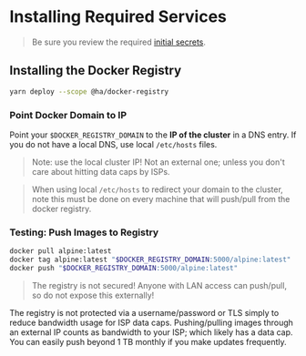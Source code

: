 # Installing Required Services

> Be sure you review the required [initial secrets](./secrets-catalog.md#initial-provisioning).

## Installing the Docker Registry

```bash
yarn deploy --scope @ha/docker-registry
```

### Point Docker Domain to IP

Point your `$DOCKER_REGISTRY_DOMAIN` to the **IP of the cluster** in a DNS entry. If you do not have a local DNS, use local `/etc/hosts` files.

> Note: use the local cluster IP! Not an external one; unless you don't care about hitting data caps by ISPs.

> When using local `/etc/hosts` to redirect your domain to the cluster, note this must be done on every machine that will push/pull from the docker registry.

### Testing: Push Images to Registry

```bash
docker pull alpine:latest
docker tag alpine:latest "$DOCKER_REGISTRY_DOMAIN:5000/alpine:latest"
docker push "$DOCKER_REGISTRY_DOMAIN:5000/alpine:latest"
```

> The registry is not secured! Anyone with LAN access can push/pull, so do not expose this externally!

The registry is not protected via a username/password or TLS simply to reduce bandwidth usage for ISP data caps. Pushing/pulling images through an external IP counts as bandwidth to your ISP; which likely has a data cap. You can easily push beyond 1 TB monthly if you make updates frequently.
